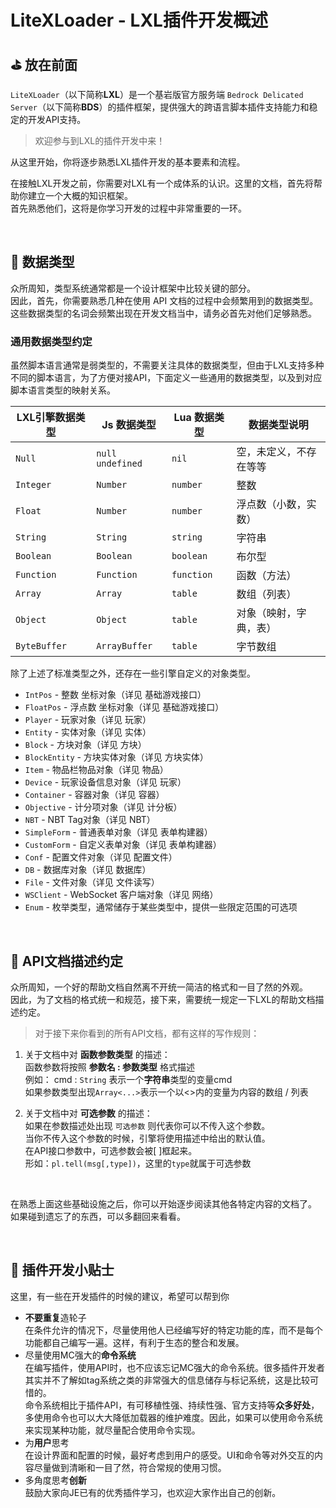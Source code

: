 # LiteXLoader - LXL插件开发概述

## ⛳  放在前面

`LiteXLoader`（以下简称**LXL**）是一个基岩版官方服务端 `Bedrock Delicated Server`（以下简称**BDS**）的插件框架，提供强大的跨语言脚本插件支持能力和稳定的开发API支持。  

> 欢迎参与到LXL的插件开发中来！

从这里开始，你将逐步熟悉LXL插件开发的基本要素和流程。

在接触LXL开发之前，你需要对LXL有一个成体系的认识。这里的文档，首先将帮助你建立一个大概的知识框架。  
首先熟悉他们，这将是你学习开发的过程中非常重要的一环。

<br>

## 💊 数据类型

众所周知，类型系统通常都是一个设计框架中比较关键的部分。  
因此，首先，你需要熟悉几种在使用 API 文档的过程中会频繁用到的数据类型。  
这些数据类型的名词会频繁出现在开发文档当中，请务必首先对他们足够熟悉。

### 通用数据类型约定

虽然脚本语言通常是弱类型的，不需要关注具体的数据类型，但由于LXL支持多种不同的脚本语言，为了方便对接API，下面定义一些通用的数据类型，以及到对应脚本语言类型的映射关系。

| LXL引擎数据类型 | Js 数据类型        | Lua 数据类型 | 数据类型说明           |
| --------------- | ------------------ | ------------ | ---------------------- |
| `Null`          | `null` `undefined` | `nil`        | 空，未定义，不存在等等 |
| `Integer`       | `Number`           | `number`     | 整数                   |
| `Float`         | `Number`           | `number`     | 浮点数（小数，实数）   |
| `String`        | `String`           | `string`     | 字符串                 |
| `Boolean`       | `Boolean`          | `boolean`    | 布尔型                 |
| `Function`      | `Function`         | `function`   | 函数（方法）           |
| `Array`         | `Array`            | `table`      | 数组（列表）           |
| `Object`        | `Object`           | `table`      | 对象（映射，字典，表） |
| `ByteBuffer`    | `ArrayBuffer`      | `table`      | 字节数组               |

除了上述了标准类型之外，还存在一些引擎自定义的对象类型。

- `IntPos` - 整数 坐标对象（详见 基础游戏接口）
- `FloatPos` - 浮点数 坐标对象（详见 基础游戏接口）
- `Player` - 玩家对象（详见 玩家）
- `Entity` - 实体对象（详见 实体）
- `Block` - 方块对象（详见 方块）
- `BlockEntity` - 方块实体对象（详见 方块实体）
- `Item` - 物品栏物品对象（详见 物品）
- `Device` - 玩家设备信息对象（详见 玩家）
- `Container` - 容器对象（详见 容器）
- `Objective` - 计分项对象（详见 计分板）
- `NBT` - NBT Tag对象（详见 NBT）
- `SimpleForm` - 普通表单对象（详见 表单构建器）
- `CustomForm` - 自定义表单对象（详见 表单构建器）
- `Conf` - 配置文件对象（详见 配置文件）
- `DB` - 数据库对象（详见 数据库）
- `File` - 文件对象（详见 文件读写）
- `WSClient` - WebSocket 客户端对象（详见 网络）
- `Enum` - 枚举类型，通常储存于某些类型中，提供一些限定范围的可选项

<br>

## 📌 API文档描述约定

众所周知，一个好的帮助文档自然离不开统一简洁的格式和一目了然的外观。  
因此，为了文档的格式统一和规范，接下来，需要统一规定一下LXL的帮助文档描述约定。

> 对于接下来你看到的所有API文档，都有这样的写作规则：

1. 关于文档中对 **函数参数类型** 的描述：  
   函数参数将按照 **参数名 : 参数类型** 格式描述  
   例如： cmd : `String` 表示一个**字符串**类型的变量cmd  
   如果参数类型出现`Array<...>`表示一个以<>内的变量为内容的数组 / 列表  

   

2. 关于文档中对 **可选参数** 的描述：  
   如果在参数描述处出现 `可选参数` 则代表你可以不传入这个参数。  
   当你不传入这个参数的时候，引擎将使用描述中给出的默认值。  
   在API接口参数中，可选参数会被[ ]框起来。  
   形如：`pl.tell(msg[,type])`，这里的`type`就属于可选参数

<br>

在熟悉上面这些基础设施之后，你可以开始逐步阅读其他各特定内容的文档了。  
如果碰到遗忘了的东西，可以多翻回来看看。

<br>

## 📜 插件开发小贴士

这里，有一些在开发插件的时候的建议，希望可以帮到你

- **不要重复**造轮子  
  在条件允许的情况下，尽量使用他人已经编写好的特定功能的库，而不是每个功能都自己编写一遍。这样，有利于生态的整合和发展。
- 尽量使用MC强大的**命令系统**  
  在编写插件，使用API时，也不应该忘记MC强大的命令系统。很多插件开发者其实并不了解如tag系统之类的非常强大的信息储存与标记系统，这是比较可惜的。  
  命令系统相比于插件API，有可移植性强、持续性强、官方支持等**众多好处**，多使用命令也可以大大降低加载器的维护难度。因此，如果可以使用命令系统来实现某种功能，就尽量配合使用命令实现。
- 为**用户**思考  
  在设计界面和配置的时候，最好考虑到用户的感受。UI和命令等对外交互的内容尽量做到清晰和一目了然，符合常规的使用习惯。
- 多角度思考**创新**  
  鼓励大家向JE已有的优秀插件学习，也欢迎大家作出自己的创新。